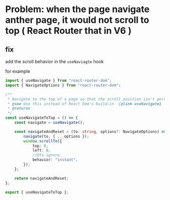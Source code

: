 # Problem: when the page navigate anther page, it would not scroll to top ( React Router that in V6  )

## fix

add the scroll behavior in the `useNaviagte` hook

for example

```typescript
import { useNavigate } from "react-router-dom";
import { NavigateOptions } from "react-router-dom";

/**
 * Navigate to the top of a page so that the scroll position isn't persisted between pages.
 * @see Use this instead of React Dom's build-in  {@link useNavigate}
 * @returns
 */
const useNavigateToTop = () => {
	const navigate = useNavigate();

	const navigateAndReset = (to: string, options?: NavigateOptions) => {
		navigate(to, { ...options });
		window.scrollTo({
			top: 0,
			left: 0,
			//@ts-ignore
			behavior: "instant",
		});
	};

	return navigateAndReset;
};

export { useNavigateToTop };

```


